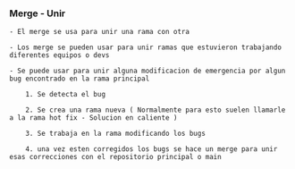 
### Merge - Unir

    - El merge se usa para unir una rama con otra

    - Los merge se pueden usar para unir ramas que estuvieron trabajando diferentes equipos o devs

    - Se puede usar para unir alguna modificacion de emergencia por algun bug encontrado en la rama principal

        1. Se detecta el bug

        2. Se crea una rama nueva ( Normalmente para esto suelen llamarle a la rama hot fix - Solucion en caliente )

        3. Se trabaja en la rama modificando los bugs 

        4. una vez esten corregidos los bugs se hace un merge para unir esas correcciones con el repositorio principal o main


    